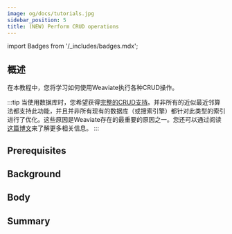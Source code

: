 ```yaml
---
image: og/docs/tutorials.jpg
sidebar_position: 5
title: (NEW) Perform CRUD operations
---
```


import Badges from '/_includes/badges.mdx';

<Badges/>

## 概述

在本教程中，您将学习如何使用Weaviate执行各种CRUD操作。

<!-- :::caution 此页面正在建设中。
::: -->

:::tip
当使用数据库时，您希望获得[完整的CRUD支持](https://en.wikipedia.org/wiki/Create,_read,_update_and_delete)。并非所有的近似最近邻算法都支持此功能，并且并非所有现有的数据库（或搜索引擎）都针对此类型的索引进行了优化。这些原因是Weaviate存在的最重要的原因之一。您还可以通过阅读[这篇博文](https://db-engines.com/en/blog_post/87)来了解更多相关信息。
:::

## Prerequisites

## Background

## Body

## Summary